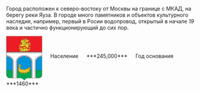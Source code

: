 <!--2021-10-19 00:40:04-->
Город расположен к северо-востоку от Москвы на границе с МКАД, на берегу реки Яуза.
В городе много памятников и объектов культурного наследия, например, первый в Росии водопровод,
открытый в начале *19* века и частично функционирующий до сих пор.

<span class="dt">
  <img src="Mytishchi.png" align="middle" width="96px"> &emsp; 
<span class="dtc">
  Население &emsp; ***245,000*** &emsp;
  Год основания &emsp; ***1460***
</span>
</span>